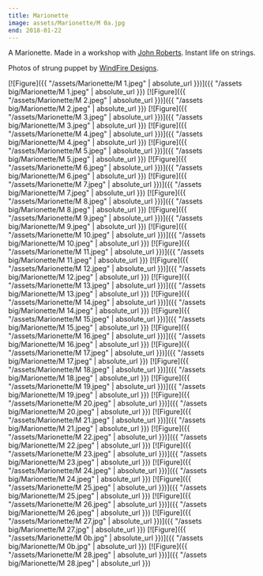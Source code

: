 ```yaml
---
title: Marionette
image: assets/Marionette/M 0a.jpg
end: 2018-01-22
---
```


 <!-- and [![Figure]({{ "/assets/Marionette/M 0a.jpeg.jpeg" | absolute_url }})]({{ "/assets big/Marionette/M 0a.jpeg.jpeg" | absolute_url }}) -->

A Marionette. Made in a workshop with [John Roberts](https://www.puppetcraft.co.uk). Instant life on strings.

Photos of strung puppet by [WindFire Designs](http://windfiredesigns.com).

[![Figure]({{ "/assets/Marionette/M 1.jpeg" | absolute_url }})]({{ "/assets big/Marionette/M 1.jpeg" | absolute_url }})
[![Figure]({{ "/assets/Marionette/M 2.jpeg" | absolute_url }})]({{ "/assets big/Marionette/M 2.jpeg" | absolute_url }})
[![Figure]({{ "/assets/Marionette/M 3.jpeg" | absolute_url }})]({{ "/assets big/Marionette/M 3.jpeg" | absolute_url }})
[![Figure]({{ "/assets/Marionette/M 4.jpeg" | absolute_url }})]({{ "/assets big/Marionette/M 4.jpeg" | absolute_url }})
[![Figure]({{ "/assets/Marionette/M 5.jpeg" | absolute_url }})]({{ "/assets big/Marionette/M 5.jpeg" | absolute_url }})
[![Figure]({{ "/assets/Marionette/M 6.jpeg" | absolute_url }})]({{ "/assets big/Marionette/M 6.jpeg" | absolute_url }})
[![Figure]({{ "/assets/Marionette/M 7.jpeg" | absolute_url }})]({{ "/assets big/Marionette/M 7.jpeg" | absolute_url }})
[![Figure]({{ "/assets/Marionette/M 8.jpeg" | absolute_url }})]({{ "/assets big/Marionette/M 8.jpeg" | absolute_url }})
[![Figure]({{ "/assets/Marionette/M 9.jpeg" | absolute_url }})]({{ "/assets big/Marionette/M 9.jpeg" | absolute_url }})
[![Figure]({{ "/assets/Marionette/M 10.jpeg" | absolute_url }})]({{ "/assets big/Marionette/M 10.jpeg" | absolute_url }})
[![Figure]({{ "/assets/Marionette/M 11.jpeg" | absolute_url }})]({{ "/assets big/Marionette/M 11.jpeg" | absolute_url }})
[![Figure]({{ "/assets/Marionette/M 12.jpeg" | absolute_url }})]({{ "/assets big/Marionette/M 12.jpeg" | absolute_url }})
[![Figure]({{ "/assets/Marionette/M 13.jpeg" | absolute_url }})]({{ "/assets big/Marionette/M 13.jpeg" | absolute_url }})
[![Figure]({{ "/assets/Marionette/M 14.jpeg" | absolute_url }})]({{ "/assets big/Marionette/M 14.jpeg" | absolute_url }})
[![Figure]({{ "/assets/Marionette/M 15.jpeg" | absolute_url }})]({{ "/assets big/Marionette/M 15.jpeg" | absolute_url }})
[![Figure]({{ "/assets/Marionette/M 16.jpeg" | absolute_url }})]({{ "/assets big/Marionette/M 16.jpeg" | absolute_url }})
[![Figure]({{ "/assets/Marionette/M 17.jpeg" | absolute_url }})]({{ "/assets big/Marionette/M 17.jpeg" | absolute_url }})
[![Figure]({{ "/assets/Marionette/M 18.jpeg" | absolute_url }})]({{ "/assets big/Marionette/M 18.jpeg" | absolute_url }})
[![Figure]({{ "/assets/Marionette/M 19.jpeg" | absolute_url }})]({{ "/assets big/Marionette/M 19.jpeg" | absolute_url }})
[![Figure]({{ "/assets/Marionette/M 20.jpeg" | absolute_url }})]({{ "/assets big/Marionette/M 20.jpeg" | absolute_url }})
[![Figure]({{ "/assets/Marionette/M 21.jpeg" | absolute_url }})]({{ "/assets big/Marionette/M 21.jpeg" | absolute_url }})
[![Figure]({{ "/assets/Marionette/M 22.jpeg" | absolute_url }})]({{ "/assets big/Marionette/M 22.jpeg" | absolute_url }})
[![Figure]({{ "/assets/Marionette/M 23.jpeg" | absolute_url }})]({{ "/assets big/Marionette/M 23.jpeg" | absolute_url }})
[![Figure]({{ "/assets/Marionette/M 24.jpeg" | absolute_url }})]({{ "/assets big/Marionette/M 24.jpeg" | absolute_url }})
[![Figure]({{ "/assets/Marionette/M 25.jpeg" | absolute_url }})]({{ "/assets big/Marionette/M 25.jpeg" | absolute_url }})
[![Figure]({{ "/assets/Marionette/M 26.jpeg" | absolute_url }})]({{ "/assets big/Marionette/M 26.jpeg" | absolute_url }})
[![Figure]({{ "/assets/Marionette/M 27.jpg" | absolute_url }})]({{ "/assets big/Marionette/M 27.jpg" | absolute_url }})
[![Figure]({{ "/assets/Marionette/M 0b.jpg" | absolute_url }})]({{ "/assets big/Marionette/M 0b.jpg" | absolute_url }})
[![Figure]({{ "/assets/Marionette/M 28.jpeg" | absolute_url }})]({{ "/assets big/Marionette/M 28.jpeg" | absolute_url }})
